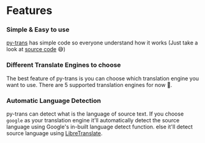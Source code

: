 # Features

### Simple & Easy to use
[py-trans](https://pypi.org/project/py-trans/) has simple code so everyone understand how it works (Just take a look at [source code](https://github.com/Itz-fork/py-trans) 😅)

### Different Translate Engines to choose
The best feature of py-trans is you can choose which translation engine you want to use. There are 5 supported translation engines for now 🤪.

### Automatic Language Detection
py-trans can detect what is the language of source text. If you choose `google` as your translation engine it'll automatically detect the source language using Google's in-built language detect function. else it'll detect source language using [LibreTranslate](https://libretranslate.com/).
